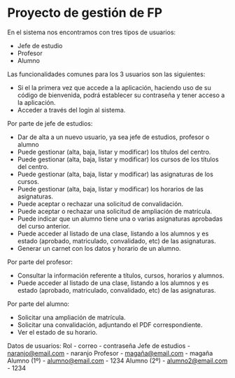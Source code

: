 # Proyecto de gestión de FP

En el sistema nos encontramos con tres tipos de usuarios:
- Jefe de estudio
- Profesor
- Alumno

Las funcionalidades comunes para los 3 usuarios son las siguientes:
- Si el la primera vez que accede a la aplicación, haciendo uso de su código de bienvenida, podrá establecer su contraseña y tener acceso a la aplicación.
- Acceder a través del login al sistema.

Por parte de jefe de estudios:
-  Dar de alta a un nuevo usuario, ya sea jefe de estudios, profesor o alumno
- Puede gestionar (alta, baja, listar y modificar) los títulos del centro.
- Puede gestionar (alta, baja, listar y modificar) los cursos de los títulos del centro.
- Puede gestionar (alta, baja, listar y modificar) las asignaturas de los cursos.
- Puede gestionar (alta, baja, listar y modificar) los horarios de las asignaturas.
- Puede aceptar o rechazar una solicitud de convalidación.
- Puede aceptar o rechazar una solicitud de ampliación de matrícula.
- Puede indicar que un alumno tiene una o varias asignaturas aprobadas del curso anterior.
- Puede acceder al listado de una clase, listando a los alumnos y es estado (aprobado, matriculado, convalidado, etc) de las asignaturas.
- Generar un carnet con los datos y horario de un alumno. 

Por parte del profesor:
- Consultar la información referente a títulos, cursos, horarios y alumnos.
- Puede acceder al listado de una clase, listando a los alumnos y es estado (aprobado, matriculado, convalidado, etc) de las asignaturas.

Por parte del alumno:
- Solicitar una ampliación de matrícula.
- Solicitar una convalidación, adjuntando el PDF correspondiente.
- Ver el estado de su horario.

Datos de usuarios:
Rol - correo - contraseña
Jefe de estudios - naranjo@email.com - naranjo
Profesor - magaña@email.com - magaña
Alumno (1º) - alumno@email.com - 1234
Alumno (2º) - alumno2@email.com - 1234
